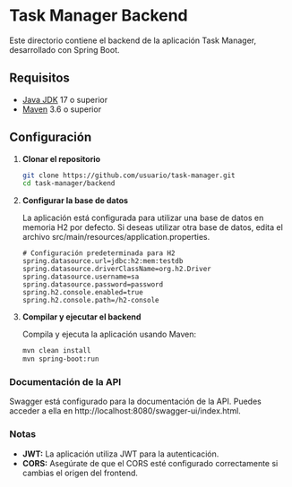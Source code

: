 # Task Manager Backend

Este directorio contiene el backend de la aplicación Task Manager, desarrollado con Spring Boot.

## Requisitos

- [Java JDK](https://www.oracle.com/java/technologies/javase-jdk11-downloads.html) 17 o superior
- [Maven](https://maven.apache.org/) 3.6 o superior

## Configuración

1. **Clonar el repositorio**

   ```bash
   git clone https://github.com/usuario/task-manager.git
   cd task-manager/backend

2. **Configurar la base de datos**

   La aplicación está configurada para utilizar una base de datos en memoria H2 por defecto. Si deseas utilizar otra base de datos, edita el archivo src/main/resources/application.properties.

   ```properties
   # Configuración predeterminada para H2
   spring.datasource.url=jdbc:h2:mem:testdb
   spring.datasource.driverClassName=org.h2.Driver
   spring.datasource.username=sa
   spring.datasource.password=password
   spring.h2.console.enabled=true
   spring.h2.console.path=/h2-console

3. **Compilar y ejecutar el backend**

   Compila y ejecuta la aplicación usando Maven:

   ```bash
   mvn clean install
   mvn spring-boot:run


### Documentación de la API

Swagger está configurado para la documentación de la API. Puedes acceder a ella en http://localhost:8080/swagger-ui/index.html.

### Notas

   - **JWT:** La aplicación utiliza JWT para la autenticación.
   - **CORS:** Asegúrate de que el CORS esté configurado correctamente si cambias el origen del frontend.

